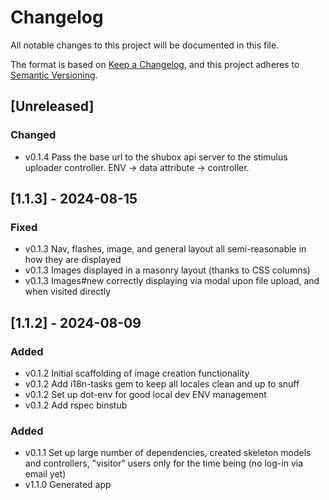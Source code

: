 # Changelog

All notable changes to this project will be documented in this file.

The format is based on [Keep a Changelog](https://keepachangelog.com/en/1.1.0/),
and this project adheres to [Semantic Versioning](https://semver.org/spec/v2.0.0.html).

## [Unreleased]

### Changed

- v0.1.4 Pass the base url to the shubox api server to the stimulus uploader controller. ENV -> data attribute -> controller.

## [1.1.3] - 2024-08-15

### Fixed

- v0.1.3 Nav, flashes, image, and general layout all semi-reasonable in how they are displayed
- v0.1.3 Images displayed in a masonry layout (thanks to CSS columns)
- v0.1.3 Images#new correctly displaying via modal upon file upload, and when visited directly

## [1.1.2] - 2024-08-09

### Added

- v0.1.2 Initial scaffolding of image creation functionality
- v0.1.2 Add i18n-tasks gem to keep all locales clean and up to snuff
- v0.1.2 Set up dot-env for good local dev ENV management
- v0.1.2 Add rspec binstub

### Added

- v0.1.1 Set up large number of dependencies, created skeleton models and controllers,
  "visitor" users only for the time being (no log-in via email yet)
- v1.1.0 Generated app
